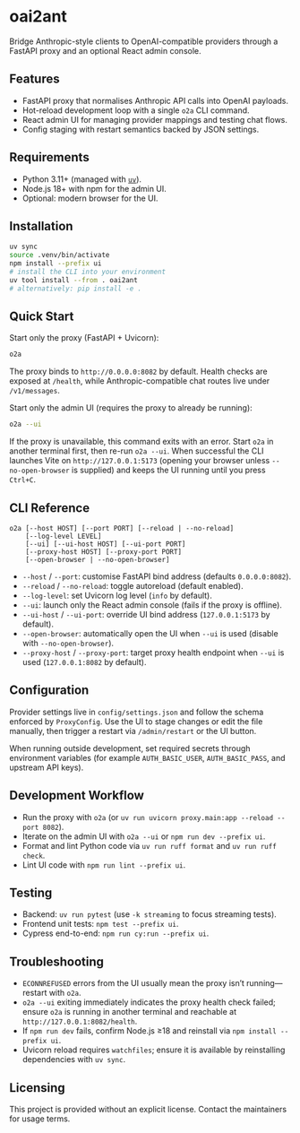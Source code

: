# oai2ant

Bridge Anthropic-style clients to OpenAI-compatible providers through a FastAPI proxy and an optional React admin console.

## Features
- FastAPI proxy that normalises Anthropic API calls into OpenAI payloads.
- Hot-reload development loop with a single `o2a` CLI command.
- React admin UI for managing provider mappings and testing chat flows.
- Config staging with restart semantics backed by JSON settings.

## Requirements
- Python 3.11+ (managed with [`uv`](https://github.com/astral-sh/uv)).
- Node.js 18+ with npm for the admin UI.
- Optional: modern browser for the UI.

## Installation
```bash
uv sync
source .venv/bin/activate
npm install --prefix ui
# install the CLI into your environment
uv tool install --from . oai2ant
# alternatively: pip install -e .
```

## Quick Start
Start only the proxy (FastAPI + Uvicorn):
```bash
o2a
```
The proxy binds to `http://0.0.0.0:8082` by default. Health checks are exposed at `/health`, while Anthropic-compatible chat routes live under `/v1/messages`.

Start only the admin UI (requires the proxy to already be running):
```bash
o2a --ui
```
If the proxy is unavailable, this command exits with an error. Start `o2a` in another terminal first, then re-run `o2a --ui`. When successful the CLI launches Vite on `http://127.0.0.1:5173` (opening your browser unless `--no-open-browser` is supplied) and keeps the UI running until you press `Ctrl+C`.

## CLI Reference
```text
o2a [--host HOST] [--port PORT] [--reload | --no-reload]
    [--log-level LEVEL]
    [--ui] [--ui-host HOST] [--ui-port PORT]
    [--proxy-host HOST] [--proxy-port PORT]
    [--open-browser | --no-open-browser]
```
- `--host` / `--port`: customise FastAPI bind address (defaults `0.0.0.0:8082`).
- `--reload` / `--no-reload`: toggle autoreload (default enabled).
- `--log-level`: set Uvicorn log level (`info` by default).
- `--ui`: launch only the React admin console (fails if the proxy is offline).
- `--ui-host` / `--ui-port`: override UI bind address (`127.0.0.1:5173` by default).
- `--open-browser`: automatically open the UI when `--ui` is used (disable with `--no-open-browser`).
- `--proxy-host` / `--proxy-port`: target proxy health endpoint when `--ui` is used (`127.0.0.1:8082` by default).

## Configuration
Provider settings live in `config/settings.json` and follow the schema enforced by `ProxyConfig`. Use the UI to stage changes or edit the file manually, then trigger a restart via `/admin/restart` or the UI button.

When running outside development, set required secrets through environment variables (for example `AUTH_BASIC_USER`, `AUTH_BASIC_PASS`, and upstream API keys).

## Development Workflow
- Run the proxy with `o2a` (or `uv run uvicorn proxy.main:app --reload --port 8082`).
- Iterate on the admin UI with `o2a --ui` or `npm run dev --prefix ui`.
- Format and lint Python code via `uv run ruff format` and `uv run ruff check`.
- Lint UI code with `npm run lint --prefix ui`.

## Testing
- Backend: `uv run pytest` (use `-k streaming` to focus streaming tests).
- Frontend unit tests: `npm test --prefix ui`.
- Cypress end-to-end: `npm run cy:run --prefix ui`.

## Troubleshooting
- `ECONNREFUSED` errors from the UI usually mean the proxy isn’t running—restart with `o2a`.
- `o2a --ui` exiting immediately indicates the proxy health check failed; ensure `o2a` is running in another terminal and reachable at `http://127.0.0.1:8082/health`.
- If `npm run dev` fails, confirm Node.js ≥18 and reinstall via `npm install --prefix ui`.
- Uvicorn reload requires `watchfiles`; ensure it is available by reinstalling dependencies with `uv sync`.

## Licensing
This project is provided without an explicit license. Contact the maintainers for usage terms.
